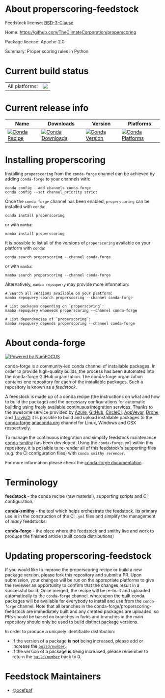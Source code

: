 About properscoring-feedstock
=============================

Feedstock license: [BSD-3-Clause](https://github.com/conda-forge/properscoring-feedstock/blob/main/LICENSE.txt)

Home: https://github.com/TheClimateCorporation/properscoring

Package license: Apache-2.0

Summary: Proper scoring rules in Python

Current build status
====================


<table><tr><td>All platforms:</td>
    <td>
      <a href="https://dev.azure.com/conda-forge/feedstock-builds/_build/latest?definitionId=6781&branchName=main">
        <img src="https://dev.azure.com/conda-forge/feedstock-builds/_apis/build/status/properscoring-feedstock?branchName=main">
      </a>
    </td>
  </tr>
</table>

Current release info
====================

| Name | Downloads | Version | Platforms |
| --- | --- | --- | --- |
| [![Conda Recipe](https://img.shields.io/badge/recipe-properscoring-green.svg)](https://anaconda.org/conda-forge/properscoring) | [![Conda Downloads](https://img.shields.io/conda/dn/conda-forge/properscoring.svg)](https://anaconda.org/conda-forge/properscoring) | [![Conda Version](https://img.shields.io/conda/vn/conda-forge/properscoring.svg)](https://anaconda.org/conda-forge/properscoring) | [![Conda Platforms](https://img.shields.io/conda/pn/conda-forge/properscoring.svg)](https://anaconda.org/conda-forge/properscoring) |

Installing properscoring
========================

Installing `properscoring` from the `conda-forge` channel can be achieved by adding `conda-forge` to your channels with:

```
conda config --add channels conda-forge
conda config --set channel_priority strict
```

Once the `conda-forge` channel has been enabled, `properscoring` can be installed with `conda`:

```
conda install properscoring
```

or with `mamba`:

```
mamba install properscoring
```

It is possible to list all of the versions of `properscoring` available on your platform with `conda`:

```
conda search properscoring --channel conda-forge
```

or with `mamba`:

```
mamba search properscoring --channel conda-forge
```

Alternatively, `mamba repoquery` may provide more information:

```
# Search all versions available on your platform:
mamba repoquery search properscoring --channel conda-forge

# List packages depending on `properscoring`:
mamba repoquery whoneeds properscoring --channel conda-forge

# List dependencies of `properscoring`:
mamba repoquery depends properscoring --channel conda-forge
```


About conda-forge
=================

[![Powered by
NumFOCUS](https://img.shields.io/badge/powered%20by-NumFOCUS-orange.svg?style=flat&colorA=E1523D&colorB=007D8A)](https://numfocus.org)

conda-forge is a community-led conda channel of installable packages.
In order to provide high-quality builds, the process has been automated into the
conda-forge GitHub organization. The conda-forge organization contains one repository
for each of the installable packages. Such a repository is known as a *feedstock*.

A feedstock is made up of a conda recipe (the instructions on what and how to build
the package) and the necessary configurations for automatic building using freely
available continuous integration services. Thanks to the awesome service provided by
[Azure](https://azure.microsoft.com/en-us/services/devops/), [GitHub](https://github.com/),
[CircleCI](https://circleci.com/), [AppVeyor](https://www.appveyor.com/),
[Drone](https://cloud.drone.io/welcome), and [TravisCI](https://travis-ci.com/)
it is possible to build and upload installable packages to the
[conda-forge](https://anaconda.org/conda-forge) [anaconda.org](https://anaconda.org/)
channel for Linux, Windows and OSX respectively.

To manage the continuous integration and simplify feedstock maintenance
[conda-smithy](https://github.com/conda-forge/conda-smithy) has been developed.
Using the ``conda-forge.yml`` within this repository, it is possible to re-render all of
this feedstock's supporting files (e.g. the CI configuration files) with ``conda smithy rerender``.

For more information please check the [conda-forge documentation](https://conda-forge.org/docs/).

Terminology
===========

**feedstock** - the conda recipe (raw material), supporting scripts and CI configuration.

**conda-smithy** - the tool which helps orchestrate the feedstock.
                   Its primary use is in the construction of the CI ``.yml`` files
                   and simplify the management of *many* feedstocks.

**conda-forge** - the place where the feedstock and smithy live and work to
                  produce the finished article (built conda distributions)


Updating properscoring-feedstock
================================

If you would like to improve the properscoring recipe or build a new
package version, please fork this repository and submit a PR. Upon submission,
your changes will be run on the appropriate platforms to give the reviewer an
opportunity to confirm that the changes result in a successful build. Once
merged, the recipe will be re-built and uploaded automatically to the
`conda-forge` channel, whereupon the built conda packages will be available for
everybody to install and use from the `conda-forge` channel.
Note that all branches in the conda-forge/properscoring-feedstock are
immediately built and any created packages are uploaded, so PRs should be based
on branches in forks and branches in the main repository should only be used to
build distinct package versions.

In order to produce a uniquely identifiable distribution:
 * If the version of a package **is not** being increased, please add or increase
   the [``build/number``](https://docs.conda.io/projects/conda-build/en/latest/resources/define-metadata.html#build-number-and-string).
 * If the version of a package **is** being increased, please remember to return
   the [``build/number``](https://docs.conda.io/projects/conda-build/en/latest/resources/define-metadata.html#build-number-and-string)
   back to 0.

Feedstock Maintainers
=====================

* [@ocefpaf](https://github.com/ocefpaf/)

